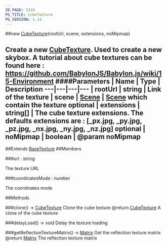 ```yaml
---
ID_PAGE: 3318
PG_TITLE: CubeTexture
PG_VERSION: 1.14
---
```

##new [CubeTexture](page.php?p=3318)(rootUrl, scene, extensions, noMipmap)

Create a new [CubeTexture](page.php?p=3318). Used to create a new skybox.
A tutorial about cube textures  can be found here : https://github.com/BabylonJS/Babylon.js/wiki/15-Environment
####Parameters
 | Name | Type | Description
---|---|---|---
 | rootUrl | string | Link of the texture
 | scene | [Scene](page.php?p=3274) | [Scene](page.php?p=3274) which contain the texture
optional | extensions | string[] | The cube texture extensions. The defaults extensions are : [_px.jpg, _py.jpg, _pz.jpg, _nx.jpg, _ny.jpg, _nz.jpg]
optional | noMipmap | boolean | @param noMipmap
---

##Extends [BaseTexture](page.php?p=3317)
##Members

###url : string


The texture URL

###coordinatesMode : number


The coordinates mode



##Methods

###clone() &rarr; [CubeTexture](page.php?p=3318)
Clone the cube texture
@return [CubeTexture](page.php?p=3318) A clone of the cube texture


###delayLoad() &rarr; void
Delay the texture loading


###getReflectionTextureMatrix() &rarr; [Matrix](page.php?p=3329)
Get the reflection texture matrix
@return [Matrix](page.php?p=3329) The reflection texture matrix

